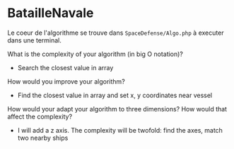# BatailleNavale

Le coeur de l'algorithme se trouve dans `SpaceDefense/Algo.php` à executer dans une terminal.

What is the complexity of your algorithm (in big O notation)?

- Search the closest value in array

How would you improve your algorithm?

- Find the closest value in array and set x, y coordinates near vessel

How would your adapt your algorithm to three dimensions? How would that affect
the complexity?

- I will add a z axis. The complexity will be twofold: find the axes, match two nearby ships
